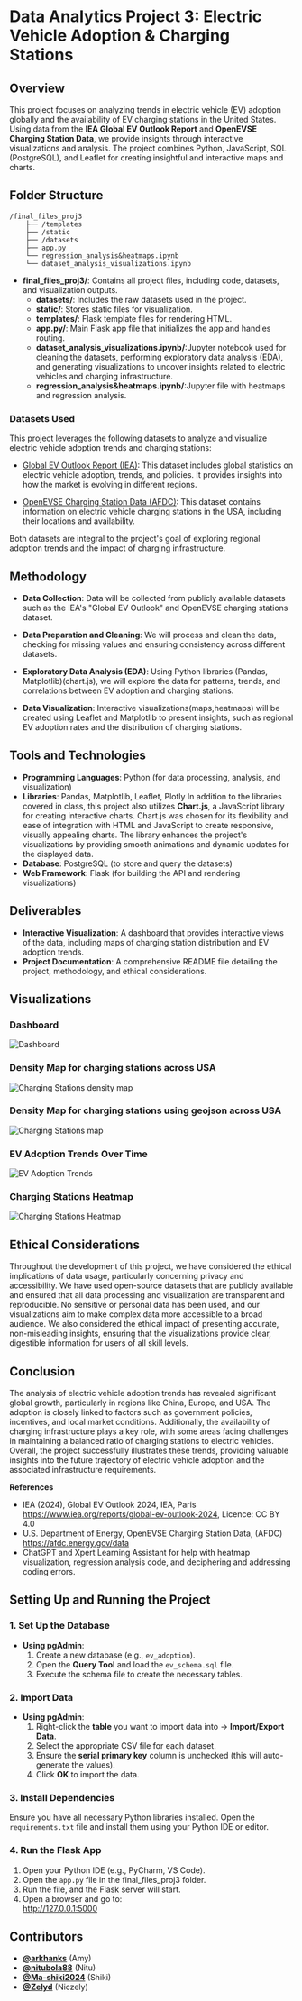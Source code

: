 # Data Analytics Project 3: Electric Vehicle Adoption & Charging Stations

## Overview

This project focuses on analyzing trends in electric vehicle (EV) adoption globally and the availability of EV charging stations in the United States. Using data from the **IEA Global EV Outlook Report** and **OpenEVSE Charging Station Data**, we provide insights through interactive visualizations and analysis. The project combines Python, JavaScript, SQL (PostgreSQL), and Leaflet for creating insightful and interactive maps and charts.

## Folder Structure

```
/final_files_proj3
    ├── /templates
    ├── /static
    ├── /datasets
    ├── app.py
    └── regression_analysis&heatmaps.ipynb
    └── dataset_analysis_visualizations.ipynb
```





- **final_files_proj3/**: Contains all project files, including code, datasets, and visualization outputs.
  - **datasets/**: Includes the raw datasets used in the project.
  - **static/**: Stores static files for visualization.
  - **templates/**: Flask template files for rendering HTML.
  - **app.py/**: Main Flask app file that initializes the app and handles routing.
  - **dataset_analysis_visualizations.ipynb/**:Jupyter notebook used for cleaning the datasets, performing exploratory data analysis (EDA), and generating visualizations to uncover insights related to electric vehicles and charging infrastructure.
  - **regression_analysis&heatmaps.ipynb/**:Jupyter file with heatmaps and regression analysis.

### Datasets Used
This project leverages the following datasets to analyze and visualize electric vehicle adoption trends and charging stations:

- [Global EV Outlook Report (IEA)](https://www.iea.org/data-and-statistics/data-product/global-ev-outlook-2024#global-ev-data): This dataset includes global statistics on electric vehicle adoption, trends, and policies. It provides insights into how the market is evolving in different regions.

- [OpenEVSE Charging Station Data (AFDC)](https://afdc.energy.gov/data): This dataset contains information on electric vehicle charging stations in the USA, including their locations and availability.


Both datasets are integral to the project's goal of exploring regional adoption trends and the impact of charging infrastructure.
## Methodology
- **Data Collection**: Data will be collected from publicly available datasets such as the IEA's "Global EV Outlook" and OpenEVSE charging stations dataset.
  
- **Data Preparation and Cleaning**: We will process and clean the data, checking for missing values and ensuring consistency across different datasets.

- **Exploratory Data Analysis (EDA)**: Using Python libraries (Pandas, Matplotlib)(chart.js), we will explore the data for patterns, trends, and correlations between EV adoption and charging stations.

- **Data Visualization**: Interactive visualizations(maps,heatmaps) will be created using Leaflet and Matplotlib to present insights, such as regional EV adoption rates and the distribution of charging stations.


## Tools and Technologies
- **Programming Languages**: Python (for data processing, analysis, and visualization)
- **Libraries**: Pandas, Matplotlib, Leaflet, Plotly
In addition to the libraries covered in class, this project also utilizes **Chart.js**, a JavaScript library for creating interactive charts. Chart.js was chosen for its flexibility and ease of integration with HTML and JavaScript to create responsive, visually appealing charts. The library enhances the project's visualizations by providing smooth animations and dynamic updates for the displayed data.
- **Database**: PostgreSQL (to store and query the datasets)
- **Web Framework**: Flask (for building the API and rendering visualizations)

## Deliverables
- **Interactive Visualization**: A dashboard that provides interactive views of the data, including maps of charging station distribution and EV adoption trends.
- **Project Documentation**: A comprehensive README file detailing the project, methodology, and ethical considerations.

## Visualizations
### Dashboard
![Dashboard](final_files_proj3/static/dashboard.png)

### Density Map for charging stations across USA
![Charging Stations density map](final_files_proj3/static/densitymap.png)

### Density Map for charging stations using geojson across USA
![Charging Stations map](final_files_proj3/static/geojsondensitymap.png)

### EV Adoption Trends Over Time
![EV Adoption Trends](final_files_proj3/static/trends.png)

### Charging Stations Heatmap
![Charging Stations Heatmap](final_files_proj3/static/heatmap2.png)

## Ethical Considerations
Throughout the development of this project, we have considered the ethical implications of data usage, particularly concerning privacy and accessibility. We have used open-source datasets that are publicly available and ensured that all data processing and visualization are transparent and reproducible. No sensitive or personal data has been used, and our visualizations aim to make complex data more accessible to a broad audience.
We also considered the ethical impact of presenting accurate, non-misleading insights, ensuring that the visualizations provide clear, digestible information for users of all skill levels.

## Conclusion
The analysis of electric vehicle adoption trends has revealed significant global growth, particularly in regions like China, Europe, and USA. The adoption is closely linked to factors such as government policies, incentives, and local market conditions. Additionally, the availability of charging infrastructure plays a key role, with some areas facing challenges in maintaining a balanced ratio of charging stations to electric vehicles. Overall, the project successfully illustrates these trends, providing valuable insights into the future trajectory of electric vehicle adoption and the associated infrastructure requirements.

**References**
- IEA (2024), Global EV Outlook 2024, IEA, Paris
https://www.iea.org/reports/global-ev-outlook-2024,
Licence: CC BY 4.0
- U.S. Department of Energy, OpenEVSE Charging Station Data, (AFDC)
https://afdc.energy.gov/data
- ChatGPT and Xpert Learning Assistant for help with heatmap visualization, regression analysis code, and deciphering and addressing coding errors.

## **Setting Up and Running the Project**

### **1. Set Up the Database**  
- **Using pgAdmin**:  
  1. Create a new database (e.g., `ev_adoption`).
  2. Open the **Query Tool** and load the `ev_schema.sql` file.
  3. Execute the schema file to create the necessary tables.

### **2. Import Data**  
- **Using pgAdmin**:  
  1. Right-click the **table** you want to import data into → **Import/Export Data**.
  2. Select the appropriate CSV file for each dataset.
  3. Ensure the **serial primary key** column is unchecked (this will auto-generate the values).
  4. Click **OK** to import the data.

### **3. Install Dependencies**  
Ensure you have all necessary Python libraries installed. Open the `requirements.txt` file and install them using your Python IDE or editor.

### **4. Run the Flask App**  
1. Open your Python IDE (e.g., PyCharm, VS Code).
2. Open the `app.py` file in the final_files_proj3 folder.
3. Run the file, and the Flask server will start.
4. Open a browser and go to:  
http://127.0.0.1:5000

## Contributors
- [**@arkhanks**](https://github.com/arkhanks) (Amy)
- [**@nitubola88**](https://github.com/nitubola88) (Nitu)
- [**@Ma-shiki2024**](https://github.com/Ma-shiki2024) (Shiki)
- [**@Zelyd**](https://github.com/Zelyd) (Niczely)
